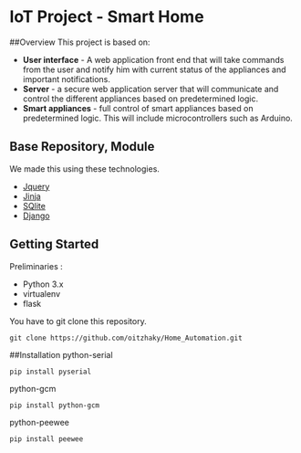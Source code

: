 # **IoT Project - Smart Home**

##Overview
This project is based on:
* **User interface** - A web application front end that will take commands from the user and notify him with current status of the appliances and important notifications.
* **Server** - a secure web application server that will communicate and control the different appliances based on predetermined logic.
* **Smart appliances** - full control of smart appliances based on predetermined logic. This will include microcontrollers such as Arduino.

## Base Repository, Module
We made this using these technologies.

* [Jquery](https://jquery.com/)
* [Jinja](http://jinja.pocoo.org)
* [SQlite](https://www.sqlite.org)
* [Django](https://www.djangoproject.com/) 

## Getting Started
Preliminaries :
* Python 3.x
* virtualenv
* flask

You have to git clone this repository.
```
git clone https://github.com/oitzhaky/Home_Automation.git
```
##Installation 
python-serial
```
pip install pyserial
```
python-gcm
```
pip install python-gcm
```
python-peewee
```
pip install peewee
```
